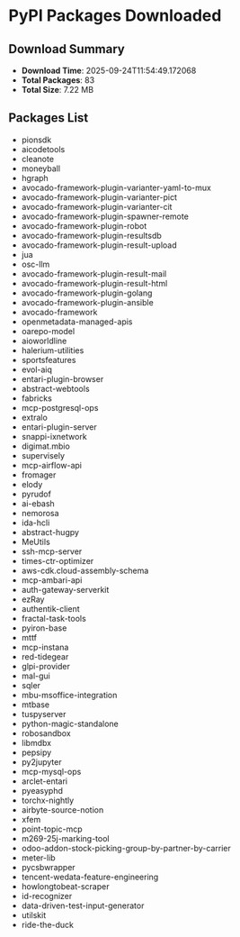 # PyPI Packages Downloaded

## Download Summary
- **Download Time**: 2025-09-24T11:54:49.172068
- **Total Packages**: 83
- **Total Size**: 7.22 MB

## Packages List
- pionsdk
- aicodetools
- cleanote
- moneyball
- hgraph
- avocado-framework-plugin-varianter-yaml-to-mux
- avocado-framework-plugin-varianter-pict
- avocado-framework-plugin-varianter-cit
- avocado-framework-plugin-spawner-remote
- avocado-framework-plugin-robot
- avocado-framework-plugin-resultsdb
- avocado-framework-plugin-result-upload
- jua
- osc-llm
- avocado-framework-plugin-result-mail
- avocado-framework-plugin-result-html
- avocado-framework-plugin-golang
- avocado-framework-plugin-ansible
- avocado-framework
- openmetadata-managed-apis
- oarepo-model
- aioworldline
- halerium-utilities
- sportsfeatures
- evol-aiq
- entari-plugin-browser
- abstract-webtools
- fabricks
- mcp-postgresql-ops
- extralo
- entari-plugin-server
- snappi-ixnetwork
- digimat.mbio
- supervisely
- mcp-airflow-api
- fromager
- elody
- pyrudof
- ai-ebash
- nemorosa
- ida-hcli
- abstract-hugpy
- MeUtils
- ssh-mcp-server
- times-ctr-optimizer
- aws-cdk.cloud-assembly-schema
- mcp-ambari-api
- auth-gateway-serverkit
- ezRay
- authentik-client
- fractal-task-tools
- pyiron-base
- mttf
- mcp-instana
- red-tidegear
- glpi-provider
- mal-gui
- sqler
- mbu-msoffice-integration
- mtbase
- tuspyserver
- python-magic-standalone
- robosandbox
- libmdbx
- pepsipy
- py2jupyter
- mcp-mysql-ops
- arclet-entari
- pyeasyphd
- torchx-nightly
- airbyte-source-notion
- xfem
- point-topic-mcp
- m269-25j-marking-tool
- odoo-addon-stock-picking-group-by-partner-by-carrier
- meter-lib
- pycsbwrapper
- tencent-wedata-feature-engineering
- howlongtobeat-scraper
- id-recognizer
- data-driven-test-input-generator
- utilskit
- ride-the-duck

